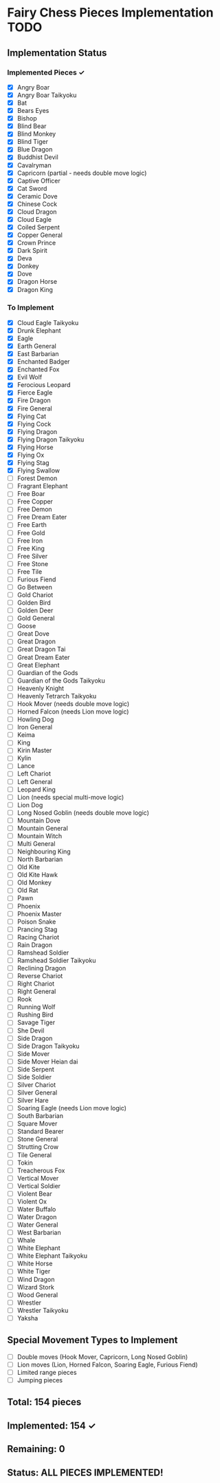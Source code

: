 # Fairy Chess Pieces Implementation TODO

## Implementation Status

### Implemented Pieces ✓

- [x] Angry Boar
- [x] Angry Boar Taikyoku
- [x] Bat
- [x] Bears Eyes
- [x] Bishop
- [x] Blind Bear
- [x] Blind Monkey
- [x] Blind Tiger
- [x] Blue Dragon
- [x] Buddhist Devil
- [x] Cavalryman
- [x] Capricorn (partial - needs double move logic)
- [x] Captive Officer
- [x] Cat Sword
- [x] Ceramic Dove
- [x] Chinese Cock
- [x] Cloud Dragon
- [x] Cloud Eagle
- [x] Coiled Serpent
- [x] Copper General
- [x] Crown Prince
- [x] Dark Spirit
- [x] Deva
- [x] Donkey
- [x] Dove
- [x] Dragon Horse
- [x] Dragon King

### To Implement

- [x] Cloud Eagle Taikyoku
- [x] Drunk Elephant
- [x] Eagle
- [x] Earth General
- [x] East Barbarian
- [x] Enchanted Badger
- [x] Enchanted Fox
- [x] Evil Wolf
- [x] Ferocious Leopard
- [x] Fierce Eagle
- [x] Fire Dragon
- [x] Fire General
- [x] Flying Cat
- [x] Flying Cock
- [x] Flying Dragon
- [x] Flying Dragon Taikyoku
- [x] Flying Horse
- [x] Flying Ox
- [x] Flying Stag
- [x] Flying Swallow
- [ ] Forest Demon
- [ ] Fragrant Elephant
- [ ] Free Boar
- [ ] Free Copper
- [ ] Free Demon
- [ ] Free Dream Eater
- [ ] Free Earth
- [ ] Free Gold
- [ ] Free Iron
- [ ] Free King
- [ ] Free Silver
- [ ] Free Stone
- [ ] Free Tile
- [ ] Furious Fiend
- [ ] Go Between
- [ ] Gold Chariot
- [ ] Golden Bird
- [ ] Golden Deer
- [ ] Gold General
- [ ] Goose
- [ ] Great Dove
- [ ] Great Dragon
- [ ] Great Dragon Tai
- [ ] Great Dream Eater
- [ ] Great Elephant
- [ ] Guardian of the Gods
- [ ] Guardian of the Gods Taikyoku
- [ ] Heavenly Knight
- [ ] Heavenly Tetrarch Taikyoku
- [ ] Hook Mover (needs double move logic)
- [ ] Horned Falcon (needs Lion move logic)
- [ ] Howling Dog
- [ ] Iron General
- [ ] Keima
- [ ] King
- [ ] Kirin Master
- [ ] Kylin
- [ ] Lance
- [ ] Left Chariot
- [ ] Left General
- [ ] Leopard King
- [ ] Lion (needs special multi-move logic)
- [ ] Lion Dog
- [ ] Long Nosed Goblin (needs double move logic)
- [ ] Mountain Dove
- [ ] Mountain General
- [ ] Mountain Witch
- [ ] Multi General
- [ ] Neighbouring King
- [ ] North Barbarian
- [ ] Old Kite
- [ ] Old Kite Hawk
- [ ] Old Monkey
- [ ] Old Rat
- [ ] Pawn
- [ ] Phoenix
- [ ] Phoenix Master
- [ ] Poison Snake
- [ ] Prancing Stag
- [ ] Racing Chariot
- [ ] Rain Dragon
- [ ] Ramshead Soldier
- [ ] Ramshead Soldier Taikyoku
- [ ] Reclining Dragon
- [ ] Reverse Chariot
- [ ] Right Chariot
- [ ] Right General
- [ ] Rook
- [ ] Running Wolf
- [ ] Rushing Bird
- [ ] Savage Tiger
- [ ] She Devil
- [ ] Side Dragon
- [ ] Side Dragon Taikyoku
- [ ] Side Mover
- [ ] Side Mover Heian dai
- [ ] Side Serpent
- [ ] Side Soldier
- [ ] Silver Chariot
- [ ] Silver General
- [ ] Silver Hare
- [ ] Soaring Eagle (needs Lion move logic)
- [ ] South Barbarian
- [ ] Square Mover
- [ ] Standard Bearer
- [ ] Stone General
- [ ] Strutting Crow
- [ ] Tile General
- [ ] Tokin
- [ ] Treacherous Fox
- [ ] Vertical Mover
- [ ] Vertical Soldier
- [ ] Violent Bear
- [ ] Violent Ox
- [ ] Water Buffalo
- [ ] Water Dragon
- [ ] Water General
- [ ] West Barbarian
- [ ] Whale
- [ ] White Elephant
- [ ] White Elephant Taikyoku
- [ ] White Horse
- [ ] White Tiger
- [ ] Wind Dragon
- [ ] Wizard Stork
- [ ] Wood General
- [ ] Wrestler
- [ ] Wrestler Taikyoku
- [ ] Yaksha

## Special Movement Types to Implement

- [ ] Double moves (Hook Mover, Capricorn, Long Nosed Goblin)
- [ ] Lion moves (Lion, Horned Falcon, Soaring Eagle, Furious Fiend)
- [ ] Limited range pieces
- [ ] Jumping pieces

## Total: 154 pieces
## Implemented: 154 ✓
## Remaining: 0

## Status: ALL PIECES IMPLEMENTED!
